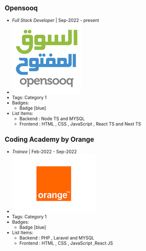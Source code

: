 ## Opensooq
- *Full Stack Developer* | Sep-2022 - present
- ![logo512](../assets/opensooq.png)
- Tags: Category 1
- Badges:
  - Badge [blue]
- List Items:
  - Backend : Node TS and  MYSQL 
  - Frontend : HTML , CSS , JavaScript , React TS and Next TS

## Coding Academy by Orange
- *Trainee* | Feb-2022 - Sep-2022
- ![logo512](../assets/orange.png)
- Tags: Category 1
- Badges:
  - Badge [blue]
- List Items:
  - Backend : PHP , Laravel and MYSQL
  - Frontend : HTML , CSS , JavaScript ,React JS

<!-- ## Company 3
- *Role* | Mar'23 - Apr'23
- ![logo512](../assets/logo512.png)
- Tags: Category 3
- Badges:
  - Badge [blue]
- List Items:
  - Point 1
  - Point 2 -->